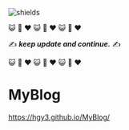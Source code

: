 ![shields](https://img.shields.io/badge/Website-Passing-brightgreen)

:smiley_cat: :dash: :heart: :smiley_cat: :dash: :heart: :smiley_cat: :dash: :heart:

:writing_hand: ***keep update and continue.*** :writing_hand:

:smiley_cat: :dash: :heart: :smiley_cat: :dash: :heart: :smiley_cat: :dash: :heart:

# MyBlog
https://hgy3.github.io/MyBlog/
